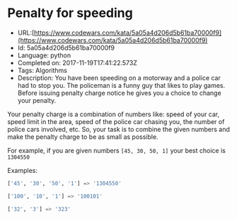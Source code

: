 # Penalty for speeding

 - URL:[https://www.codewars.com/kata/5a05a4d206d5b61ba70000f9](https://www.codewars.com/kata/5a05a4d206d5b61ba70000f9)
 - Id: 5a05a4d206d5b61ba70000f9
 - Language: python
 - Completed on: 2017-11-19T17:41:22.573Z
 - Tags: Algorithms
 - Description:
You have been speeding on a motorway and a police car had to stop you. The policeman is a funny guy that likes to play games. Before issuing penalty charge notice he gives you a choice to change your penalty. 

Your penalty charge is a combination of numbers like: speed of your car, speed limit in the area, speed of the police car chasing you, the number of police cars involved, etc.  So, your task is to combine the given numbers and make the penalty charge to be as small as possible.      

For example, if  you are given numbers  ```[45, 30, 50, 1]``` your best choice is ```1304550```


Examples:
```Python
['45', '30', '50', '1'] => '1304550'

['100', '10', '1'] => '100101'

['32', '3'] => '323'
```

